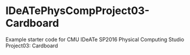 # IDeATePhysCompProject03-Cardboard
Example starter code for CMU IDeATe SP2016 Physical Computing Studio Project03: Cardboard
